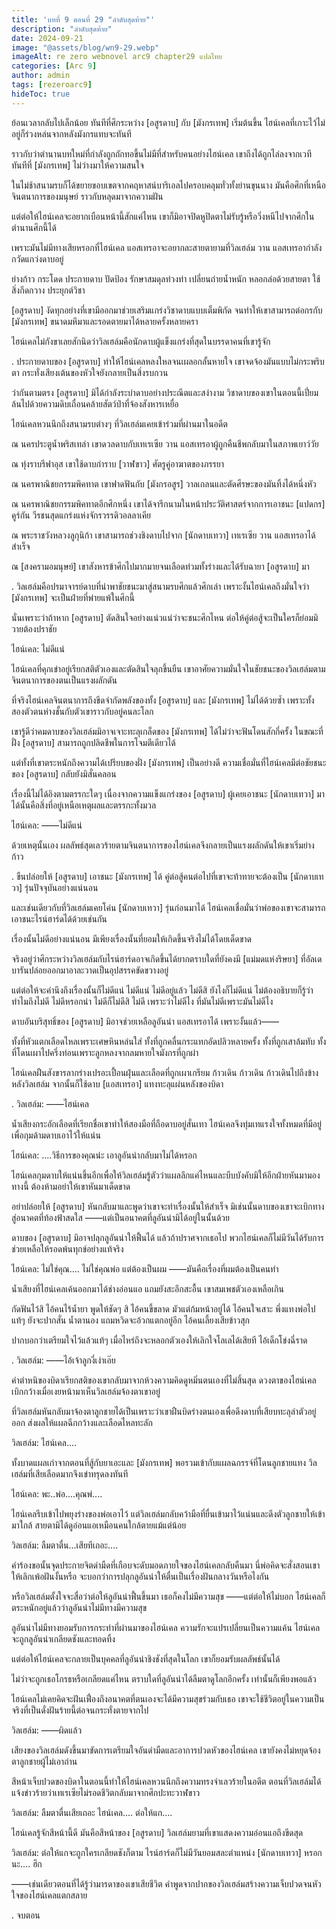 ```yaml
---
title: 'บทที่ 9 ตอนที่ 29 "ลำดับสุดท้าย"'
description: "ลำดับสุดท้าย"
date: 2024-09-21
image: "@assets/blog/wn9-29.webp"
imageAlt: re zero webnovel arc9 chapter29 แปลไทย
categories: [Arc 9]
author: admin
tags: [rezeroarc9]
hideToc: true
---
```

ย้อนเวลากลับไปเล็กน้อย ทันทีที่ศึกระหว่าง [อสูรดาบ] กับ [มังกรเทพ] เริ่มต้นขึ้น ไฮน์เคลที่เกาะไว้ไม่อยู่ก็ร่วงหล่นจากหลังมังกรแทบจะทันที

ราวกับว่าตำนานบทใหม่ที่กำลังถูกถักทอขึ้นไม่มีที่สำหรับคนอย่างไฮน์เคล เขาถึงได้ถูกไล่ลงจากเวทีทันทีที่ [มังกรเทพ] ไม่ว่างมาให้ความสนใจ

ในไม่ช้าสนามรบก็ได้ขยายขอบเขตจากคฤหาสน์บาริเอลไปครอบคลุมทั่วทั้งย่านขุนนาง มันคือศึกที่เหนือจินตนาการของมนุษย์ ราวกับหลุดมาจากความฝัน

แต่ต่อให้ไฮน์เคลจะอยากเบือนหน้านี้สักแค่ไหน เขาก็มิอาจปิดหูปิดตาไม่รับรู้หรือวิ่งหนีไปจากศึกในตำนานศึกนี้ได้

เพราะมันไม่มีทางเสียหรอกที่ไฮน์เคล แอสเทรอาจะอยากละสายตายามที่วิลเฮล์ม วาน แอสเทรอากำลังกวัดแกว่งดาบอยู่

ย่างก้าว กระโดด ประกายดาบ ปัดป้อง รักษาสมดุลท่วงท่า เปลี่ยนถ่ายน้ำหนัก หลอกล่อด้วยสายตา ใช้สิ่งกีดกวาง ประยุกต์วิชา

[อสูรดาบ] งัดทุกอย่างที่เขามีออกมาช่วยเสริมแกร่งวิชาดาบแบบเต็มพิกัด จนทำให้เขาสามารถต่อกรกับ [มังกรเทพ] ขนาดมหึมาและรอดตายมาได้หลายครั้งหลายครา

ไฮน์เคลไม่กังขาเลยสักนิดว่าวิลเฮล์มคือนักดาบผู้แข็งแกร่งที่สุดในบรรดาคนที่เขารู้จัก

.
ประกายดาบของ [อสูรดาบ] ทำให้ไฮน์เคลหลงใหลจนเผลอกลั้นหายใจ เขาจดจ้องมันแบบไม่กระพริบตา กระทั่งเสียงเต้นของหัวใจยังกลายเป็นสิ่งรบกวน

ว่ากันตามตรง [อสูรดาบ] มิได้กำลังระบำดาบอย่างประณีตและสง่างาม วิชาดาบของเขาในตอนนี้เปี่ยมล้นไปด้วยความดิบเถื่อนคล้ายสัตว์ป่าที่จ้องสังหารเหยื่อ

ไฮน์เคลหวนนึกถึงสนามรบต่างๆ ที่วิลเฮล์มเคยเข้าร่วมที่ผ่านมาในอดีต

ณ นครประตูน้ำพริสเทล่า เขาดวลดาบกับเทเรเซีย วาน แอสเทรอาผู้ถูกคืนชีพกลับมาในสภาพเยาว์วัย

ณ ทุ่งราบรีฟาอุส เขาใช้ดาบกำราบ [วาฬขาว] ศัตรูคู่อาฆาตของภรรยา

ณ นครพาณิชยกรรมพิคทาต เขาฟาดฟันกับ [มังกรอสูร] วาลเกลนและตัดศีรษะของมันทิ้งได้หนึ่งหัว

ณ นครพาณิชยกรรมพิคทาตอีกศึกหนึ่ง เขาได้จารึกนามในหน้าประวัติศาสตร์จากการเอาชนะ [แปดกร] คูร์กัน วีรชนสุดแกร่งแห่งจักรวรรดิวอลลาเคีย

ณ พระราชวังหลวงลูกุนิก้า เขาสามารถช่วงชิงดาบไปจาก [นักดาบเทวา] เทเรเซีย วาน แอสเทรอาได้สำเร็จ

ณ [สงครามอมนุษย์] เขาสังหารข้าศึกไปมากมายจนเลือดท่วมทั้งร่างและได้รับฉายา [อสูรดาบ] มา

.
วิลเฮล์มคือปรมาจารย์ดาบที่นำพาชัยชนะมาสู่สนามรบศึกแล้วศึกเล่า เพราะงั้นไฮน์เคลถึงมั่นใจว่า [มังกรเทพ] จะเป็นฝ่ายที่พ่ายแพ้ในศึกนี้

นั่นเพราะว่าถ้าหาก [อสูรดาบ] ตัดสินใจอย่างแน่วแน่ว่าจะชนะศึกไหน ต่อให้คู่ต่อสู้จะเป็นใครก็ย่อมมิวายต้องปราชัย

ไฮน์เคล: ไม่ดีแน่

ไฮน์เคลที่คุกเข่าอยู่เรียกสติตัวเองและตัดสินใจลุกขึ้นยืน เขาอาศัยความมั่นใจในชัยชนะของวิลเฮล์มตามจินตนาการของตนเป็นแรงผลักดัน

ที่จริงไฮน์เคลจินตนาการถึงขีดจำกัดพลังของทั้ง [อสูรดาบ] และ [มังกรเทพ] ไม่ได้ด้วยซ้ำ เพราะทั้งสองตัวตนห่างชั้นกับตัวเขาราวกับอยู่คนละโลก

เขารู้ดีว่าคมดาบของวิลเฮล์มมิอาจเจาะทะลุเกล็ดของ [มังกรเทพ] ได้ไม่ว่าจะฟันโดนสักกี่ครั้ง ในขณะที่ฝั่ง [อสูรดาบ] สามารถถูกปลิดชีพในการโจมตีเดียวได้

แต่ทั้งที่เขาตระหนักถึงความได้เปรียบของฝั่ง [มังกรเทพ] เป็นอย่างดี ความเชื่อมั่นที่ไฮน์เคลมีต่อชัยชนะของ [อสูรดาบ] กลับยังมิสั่นคลอน

เรื่องนี้ไม่ได้อิงตามตรรกะใดๆ เนื่องจากความแข็งแกร่งของ [อสูรดาบ] ผู้เคยเอาชนะ [นักดาบเทวา] มาได้นั้นคือสิ่งที่อยู่เหนือเหตุผลและตรรกะทั้งมวล

ไฮน์เคล: ――ไม่ดีแน่

ด้วยเหตุนั้นเอง ผลลัพธ์สุดเลวร้ายตามจินตนาการของไฮน์เคลจึงกลายเป็นแรงผลักดันให้เขาเริ่มย่างก้าว

.
ขืนปล่อยให้ [อสูรดาบ] เอาชนะ [มังกรเทพ] ได้ คู่ต่อสู้คนต่อไปที่เขาจะท้าทายจะต้องเป็น [นักดาบเทวา] รุ่นปัจจุบันอย่างแน่นอน

และเช่นเดียวกับที่วิลเฮล์มเคยโค่น [นักดาบเทวา] รุ่นก่อนมาได้ ไฮน์เคลเชื่อมั่นว่าพ่อของเขาจะสามารถเอาชนะไรน์ฮาร์ดได้ด้วยเช่นกัน

เรื่องนั้นไม่ดีอย่างแน่นอน มีเพียงเรื่องนั้นที่ยอมให้เกิดขึ้นจริงไม่ได้โดยเด็ดขาด

จริงอยู่ว่าศึกระหว่างวิลเฮล์มกับไรน์ฮาร์ดอาจเกิดขึ้นได้ยากตราบใดที่ยังคงมี [แม่มดแห่งริษยา] ที่อัลเดบารันปล่อยออกมาอาละวาดเป็นอุปสรรคขัดขวางอยู่

แต่ต่อให้จะคำนึงถึงเรื่องนั้นก็ไม่ดีแน่ ไม่ดีแน่ ไม่ดีอยู่แล้ว ไม่ดีสิ ยังไงก็ไม่ดีแน่ ไม่ต้องอธิบายก็รู้ว่าทำไมถึงไม่ดี ไม่ดีหรอกน่า ไม่ดีก็ไม่ดีสิ ไม่ดี เพราะว่าไม่ดีไง ที่มันไม่ดีเพราะมันไม่ดีไง

ดาบอันบริสุทธิ์ของ [อสูรดาบ] มิอาจช่วยเหลือลูอันน่า แอสเทรอาได้ เพราะงั้นแล้ว――

ทั้งที่หัวแตกเลือดไหลเพราะเศษหินหล่นใส่ ทั้งที่ถูกคลื่นกระแทกอัดปลิวหลายครั้ง ทั้งที่ถูกเสาล้มทับ ทั้งที่โดนเผาไปครึ่งท่อนเพราะลูกหลงจากลมหายใจมังกรที่ถูกผ่า

ไฮน์เคลฝืนสังขารลากร่างเปรอะเปื้อนฝุ่นและเลือดที่ถูกเผาเกรียม ก้าวเดิน ก้าวเดิน ก้าวเดินไปถึงข้างหลังวิลเฮล์ม จากนั้นก็ใช้ดาบ [แอสเทรอา] แทงทะลุแผ่นหลังของบิดา

.
วิลเฮล์ม: ――ไฮน์เคล

น้ำเสียงกระอักเลือดที่เรียกชื่อเขาทำให้สองมือที่ถือดาบอยู่สั่นเทา ไฮน์เคลจึงทุ่มเทแรงใจทั้งหมดที่มีอยู่เพื่อกุมด้ามดาบเอาไว้ให้แน่น

ไฮน์เคล: ....วิธีการของคุณน่ะ เอาลูอันน่ากลับมาไม่ได้หรอก

ไฮน์เคลกุมดาบให้แน่นขึ้นอีกเพื่อให้วิลเฮล์มรู้ตัวว่าแผลลึกแค่ไหนและบีบบังคับมิให้อีกฝ่ายหันมามองทางนี้ ต้องห้ามอย่าให้เขาหันมาเด็ดขาด

อย่าปล่อยให้ [อสูรดาบ] หันกลับมาและพูดว่าเขาจะทำเรื่องนั้นให้สำเร็จ มิเช่นนั้นดาบของเขาจะเบิกทางสู่อนาคตที่ท้องฟ้าสดใส ――แต่เป็นอนาคตที่ลูอันน่ามิได้อยู่ในนั้นด้วย

ดาบของ [อสูรดาบ] มิอาจปลุกลูอันน่าให้ฟื้นได้ แล้วถ้าปราศจากเธอไป พวกไฮน์เคลก็ไม่มีวันได้รับการช่วยเหลือให้รอดพ้นทุกข์อย่างแท้จริง

ไฮน์เคล: ไม่ใช่คุณ.... ไม่ใช่คุณพ่อ แต่ต้องเป็นผม ――มันคือเรื่องที่ผมต้องเป็นคนทำ

น้ำเสียงที่ไฮน์เคลเค้นออกมาได้ช่างอ่อนแอ แถมยังสะอึกสะอื้น เขาสมเพชตัวเองเหลือเกิน

กัดฟันไว้สิ ไอ้คนไร้น้ำยา พูดให้ชัดๆ สิ ไอ้คนขี้ขลาด มัวแต่ก้มหน้าอยู่ได้ ไอ้คนใจเสาะ พึ่งแทงพ่อไปแท้ๆ ยังจะปากสั่น น้ำตานอง แถมหวิดจะอ้วกแตกอยู่อีก ไอ้คนเลี้ยงเสียข้าวสุก

ปากบอกว่าเตรียมใจไว้แล้วแท้ๆ เมื่อไหร่ถึงจะหลอกตัวเองให้เลิกใจโลเลได้เสียที ไอ้เด็กโข่งฉี่ราด

.
วิลเฮล์ม: ――ไอ้เจ้าลูกงี่เง่าเอ๊ย

คำตำหนิของบิดาเรียกสติของเขากลับมาจากห้วงความคิดดูหมิ่นตนเองที่ไม่สิ้นสุด ดวงตาของไฮน์เคลเบิกกว้างเมื่อเงยหน้ามาเห็นวิลเฮล์มจ้องตาเขาอยู่

ที่วิลเฮล์มหันกลับมาจ้องตาลูกชายได้เป็นเพราะว่าเขาฝืนบิดร่างตนเองเพื่อดึงดาบที่เสียบทะลุลำตัวอยู่ออก ส่งผลให้แผลฉีกกว้างและเลือดไหลทะลัก

วิลเฮล์ม: ไฮน์เคล....

ทั้งบาดแผลเก่าจากตอนที่สู้กับยาเอะและ [มังกรเทพ] พอรวมเข้ากับแผลฉกรรจ์ที่โดนลูกชายแทง วิลเฮล์มที่เสียเลือดมากจึงเข่าทรุดลงทันที

ไฮน์เคล: พะ..พ่อ....คุณพ่....

ไฮน์เคลรีบเข้าไปพยุงร่างของพ่อเอาไว้ แต่วิลเฮล์มกลับคว้ามือที่ยื่นเข้ามาไว้แน่นและดึงตัวลูกชายให้เข้ามาใกล้ สายตามิได้ดูอ่อนแอเหมือนคนใกล้ตายแม้แต่น้อย

วิลเฮล์ม: ลืมตาตื่น...เสียทีเถอะ....

คำร้องขอนั้นจุดประกายจิตดำมืดที่เกือบจะดับมอดภายใจของไฮน์เคลกลับคืนมา นี่พ่อคิดจะสั่งสอนเขาให้เลิกเพ้อฝันงั้นหรือ จะบอกว่าการปลุกลูอันน่าให้ตื่นเป็นเรื่องฝันกลางวันหรือไงกัน

หรือวิลเฮล์มตั้งใจจะสื่อว่าต่อให้ลูอันน่าฟื้นขึ้นมา เธอก็คงไม่มีความสุข ――แต่ต่อให้ไม่บอก ไฮน์เคลก็ตระหนักอยู่แล้วว่าลูอันน่าไม่มีทางมีความสุข

ลูอันน่าไม่มีทางยอมรับการกระทำที่ผ่านมาของไฮน์เคล ความรักจะแปรเปลี่ยนเป็นความแค้น ไฮน์เคลจะถูกลูอันน่าเกลียดชังและทอดทิ้ง

แต่ต่อให้ไฮน์เคลจะกลายเป็นบุคคลที่ลูอันน่าชิงชังที่สุดในโลก เขาก็ยอมรับผลลัพธ์นั้นได้

ไม่ว่าจะถูกเธอโกรธหรือเกลียดแค่ไหน ตราบใดที่ลูอันน่าได้ลืมตาดูโลกอีกครั้ง เท่านั้นก็เพียงพอแล้ว

ไฮน์เคลไม่เคยคิดจะฝันเฟื่องถึงอนาคตที่ตนเองจะได้มีความสุขร่วมกับเธอ เขาจะใช้ชีวิตอยู่ในความเป็นจริงที่เป็นดั่งฝันร้ายนี้ต่อจนกระทั่งตายจากไป

วิลเฮล์ม: ――ผิดแล้ว

เสียงของวิลเฮล์มดังขึ้นมาขัดการเตรียมใจอันดำมืดและอาการปวดหัวของไฮน์เคล เขายังคงไม่หยุดจ้องตาลูกชายผู้ไม่เอาถ่าน

สีหน้าเจ็บปวดของบิดาในตอนนี้ทำให้ไฮน์เคลหวนนึกถึงความทรงจำเลวร้ายในอดีต ตอนที่วิลเฮล์มได้แจ้งข่าวร้ายว่าเทเรเซียไม่รอดชีวิตกลับมาจากศึกปะทะวาฬขาว

วิลเฮล์ม: ลืมตาตื่นเสียเถอะ ไฮน์เคล.... ต่อให้แก....

ไฮน์เคลรู้จักสีหน้านี้ดี มันคือสีหน้าของ [อสูรดาบ] วิลเฮล์มยามที่เขาแสดงความอ่อนแอถึงขีดสุด

วิลเฮล์ม: ต่อให้แกจะถูกใครเกลียดชังก็ตาม ไรน์ฮาร์ดก็ไม่มีวันยอมสละตำแหน่ง [นักดาบเทวา] หรอกนะ.... ฮึก

――เช่นเดียวตอนที่ได้รู้ว่ามารดาของเขาเสียชีวิต คำพูดจากปากของวิลเฮล์มสร้างความเจ็บปวดจนหัวใจของไฮน์เคลแตกสลาย

.
จบตอน
